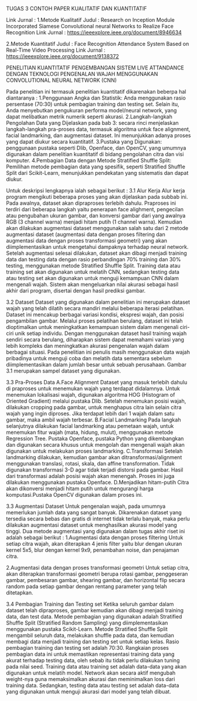 TUGAS 3
CONTOH PAPER KUALITATIF DAN KUANTITATIF

Link Jurnal :
1.Metode Kualitatif
Judul : Research on Inception Module Incorporated Siamese Convolutional neural Networks to Realize Face Recognition
Link Jurnal : https://ieeexplore.ieee.org/document/8946634

2.Metode Kuantitatif
Judul : Face Recognition Attendance System Based on Real-Time Video Processing
Link Jurnal : https://ieeexplore.ieee.org/document/9138372


PENELITIAN KUANTITATIF PENGEMBANGAN SISTEM LIVE ATTANDANCE DENGAN TEKNOLOGI PENGENALAN WAJAH MENGGUNAKAN  CONVOLUTIONAL NEURAL NETWORK (CNN)

Pada penelitian ini termasuk penelitian kuantitatif dikarenakan beberpa hal diantaranya : 
1.Penggunaan Angka dan Statistik: Anda menggunakan rasio persentase (70:30) untuk pembagian training dan testing set. Selain itu, Anda menyebutkan pengukuran performa model/neural network, yang dapat melibatkan metrik numerik seperti akurasi.
2.Langkah-langkah Pengolahan Data yang Dijelaskan pada bab 3: secara rinci menjelaskan langkah-langkah pra-proses data, termasuk algoritma untuk face alignment, facial landmarking, dan augmentasi dataset. Ini menunjukkan adanya proses yang dapat diukur secara kuantitatif.
3.Pustaka yang Digunakan: penggunaan pustaka seperti Dlib, Openface, dan OpenCV, yang umumnya digunakan dalam penelitian kuantitatif di bidang pengolahan citra dan visi komputer.
4.Pembagian Data dengan Metode Stratified Shuffle Split: Pemilihan metode pembagian data yang spesifik, seperti Stratified Shuffle Split dari Scikit-Learn, menunjukkan pendekatan yang sistematis dan dapat diukur.

Untuk deskripsi lengkapnya ialah sebagai berikut : 
3.1	Alur Kerja 
Alur kerja program mengikuti beberapa proses yang akan dijelaskan pada subbab ini. Pada awalnya, dataset akan dipraproses terlebih dahulu. Praproses ini terdiri dari beberapa langkah yaitu penerapan face alighment, pengecilan atau pengubahan ukuran gambar, dan konversi gambar dari yang awalnya RGB (3 channel warna) menjadi hitam putih (1 channel warna). Kemudian akan dilakukan augmentasi dataset menggunakan salah satu dari 2 metode augmentasi dataset (augmentasi data dengan proses filtering dan augmentasi data dengan proses transformasi geometri) yang akan diimplementasikan untuk mengetahui dampaknya terhadap neural network. Setelah augmentasi selesai dilakukan, dataset akan dibagi menjadi training data dan testing data dengan rasio perbandingan 70% training dan 30% testing, menggunakan metode Stratified Shuffle Split. Training data atau training set akan digunakan untuk melatih CNN, sedangkan testing data atau testing set akan digunakan untuk menguji kemampuan CNN dalam mengenali wajah. Sistem akan mengeluarkan nilai akurasi sebagai hasil akhir dari program, disertai dengan hasil prediksi gambar.

3.2	Dataset
Dataset yang digunakan dalam penelitian ini merupakan dataset wajah yang telah dilatih secara mandiri melalui beberapa iterasi pelatihan. Dataset ini mencakup berbagai variasi kondisi, ekspresi wajah, dan posisi pengambilan gambar. Melalui proses pelatihan berulang, dataset ini telah dioptimalkan untuk meningkatkan kemampuan sistem dalam mengenali ciri-ciri unik setiap individu. Dengan menggunakan dataset hasil training wajah sendiri secara berulang, diharapkan sistem dapat memahami variasi yang lebih kompleks dan meningkatkan akurasi pengenalan wajah dalam berbagai situasi. Pada penelitian ini penulis masih menggunakan data wajah pribadinya untuk menguji coba dan melatih data sementara sebelum diimplementasikan dalam jumlah besar untuk sebuah perusahaan. Gambar 3.1 merupakan sampel dataset yang digunakan.


3.3	Pra-Proses Data
A.Face Alignment 
Dataset yang masuk terlebih dahulu di praproses untuk menemukan wajah yang terdapat didalamnya. Untuk menemukan lokalisasi wajah, digunakan algoritma HOG (Histogram of Oriented Gradient) melalui pustaka Dlib. Setelah menemukan posisi wajah, dilakukan cropping pada gambar, untuk menghapus citra lain selain citra wajah yang ingin diproses. Jika terdapat lebih dari 1 wajah dalam satu gambar, maka ambil wajah terbesar. 
B.Facial Landmarking
Pada langkah selanjutnya dilakukan facial landmarking atau pemetaan wajah, untuk menemukan fitur wajah (mata, hidung, mulut), menggunakan metode Regression Tree. Pustaka Openface, pustaka Python yang dikembangkan dan digunakan secara khusus untuk mengolah dan mengenali wajah akan digunakan untuk melakukan proses landmarking. 
C.Transformasi
Setelah landmarking dilakukan, kemudian gambar akan ditransformasi/alignment menggunakan translasi, rotasi, skala, dan affine transformation. Tidak digunakan transformasi 3-D agar tidak terjadi distorsi pada gambar. Hasil dari transformasi adalah posisi wajah akan menengah. Proses ini juga dilakukan menggunakan pustaka Openface.
D.Menjadikan hitam-putih 
Citra akan dikonversi menjadi hitam putih untuk mengurangi harga komputasi.Pustaka OpenCV digunakan dalam proses ini.

3.3 	Augmentasi Dataset 
Untuk pengenalan wajah, pada umumnya memerlukan jumlah data yang sangat banyak. Dikarenakan dataset yang tersedia secara bebas dan gratis di internet tidak terlalu banyak, maka perlu dilakukan augmentasi dataset untuk menghasilkan akurasi model yang tinggi. Dua metode augmentasi yang digunakan dalam tugas akhir riset ini adalah sebagai berikut :
1.Augmentasi data dengan proses filtering 
Untuk setiap citra wajah, akan diterapkan 4 jenis filter yaitu blur dengan ukuran kernel 5x5, blur dengan kernel 9x9, penambahan noise, dan penajaman citra.

2.Augmentasi data dengan proses transformasi geometri 
Untuk setiap citra, akan diterapkan transformasi geometri berupa rotasi gambar, penggeseran gambar, pembesaran gambar, shearing gambar, dan horizontal flip secara random pada setiap gambar dengan rentang parameter yang telah ditetapkan.

3.4	Pembagian Training dan Testing set
Ketika seluruh gambar dalam dataset telah dipraproses, gambar kemudian akan dibagi menjadi training data, dan test data. Metode pembagian yang digunakan adalah Stratified Shuffle Split (Stratified Random Sampling) yang diimplementasikan menggunakan pustaka Scikit-Learn. Metode Stratified Shuffle Split mengambil seluruh data, melakukan shuffle pada data, dan kemudian membagi data menjadi training dan testing set untuk setiap kelas. Rasio pembagian training dan testing set adalah 70:30. Rangkaian proses pembagian data ini untuk memastikan representasi training data yang akurat terhadap testing data, oleh sebab itu tidak perlu dilakukan tuning pada nilai seed. Training data atau training set adalah data-data yang akan digunakan untuk melatih model. Network akan secara aktif mengubah weight-nya guna memaksimalkan akurasi dan meminimalkan loss dari training data. Sedangkan, testing data atau testing set adalah data-data yang digunakan untuk menguji akurasi dari model yang telah dibuat.
